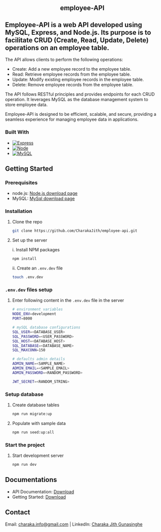 <div align="center">
  <h2 ="center">employee-API</h2>
</div>

## Employee-API is a web API developed using MySQL, Express, and Node.js. Its purpose is to facilitate CRUD (Create, Read, Update, Delete) operations on an employee table.

The API allows clients to perform the following operations:

- Create: Add a new employee record to the employee table.
- Read: Retrieve employee records from the employee table.
- Update: Modify existing employee records in the employee table.
- Delete: Remove employee records from the employee table.

The API follows RESTful principles and provides endpoints for each CRUD operation. It leverages MySQL as the database management system to store employee data.

Employee-API is designed to be efficient, scalable, and secure, providing a seamless experience for managing employee data in applications.

### Built With
- [![Express][Express.js]][Express.js-url]
- [![Node][Node.js]][Node-url]
- [![MySQL][mysql]][mysql-url]

## Getting Started

### Prerequisites

- node.js: [Node.js download page](https://nodejs.org/en/download)
- MySQL: [MySql download page](https://dev.mysql.com/downloads/)

### Installation

1. Clone the repo
   ```bash
   git clone https://github.com/CharakaJith/employee-api.git
   ```
2. Set up the server
   
    i. Install NPM packages
   ```bash
   npm install
   ```   
   ii. Create an `.env.dev` file
   ```bash
   touch .env.dev
   ```

### `.env.dev` files setup

1. Enter following content in the `.env.dev` file in the server
    ```bash
   # environment variables
    NODE_ENV=development
    PORT=8000

    # mySQL database configurations
    SQL_USER=<DATABASE_USER>
    SQL_PASSWORD=<USER_PASSWORD>
    SQL_HOST=<DATABASE_HOST>
    SQL_DATABASE=<DATABASE_NAME>
    SQL_MAXCONN=150

    # defaults admin details
    ADMIN_NAME=<SAMPLE_NAME>
    ADMIN_EMAIL=<SAMPLE_EMAIL>
    ADMIN_PASSWORD=<RANDOM_PASSWORD>

    JWT_SECRET=<RANDOM_STRING>
   ```

### Setup database

1. Create database tables
   ```bash
   npm run migrate:up
   ```
2. Populate with sample data
    ```bash
   npm run seed:up:all
   ```

### Start the project

1. Start development server
   ```bash
   npm run dev
   ```

## Documentations

- API Documentation: [Download](https://jith420.atlassian.net/l/cp/f5G0TvyW)
- Getting Started: [Download](https://jith420.atlassian.net/l/cp/XuHvyqa7)



## Contact
Email: [charaka.info@gmail.com](mailto:charaka.info@gmail.com) | LinkedIn: [Charaka Jith Gunasinghe](https://www.linkedin.com/in/charaka-gunasinghe-6742861b9/)

<!-- MARKDOWN LINKS & IMAGES -->
[Node.js]: https://img.shields.io/badge/Node.js-12A952?style=for-the-badge&logo=node.js&logoColor=white
[Node-url]: https://nodejs.org/en
[Express.js]: https://img.shields.io/badge/Express.js-000000?style=for-the-badge&logo=express&logoColor=white
[Express.js-url]: https://expressjs.com/
[mysql]: https://img.shields.io/badge/MySQL-4479A1?style=for-the-badge&logo=mysql&logoColor=white
[mysql-url]: https://dev.mysql.com/